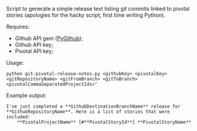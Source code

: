 Script to generate a simple release text listing git commits linked to pivotal stories (apologies for the hacky script, first time writing Python).

Requires:
 - Github API gem ([PyGithub](https://pypi.python.org/pypi/PyGithub));
 - Github API key;
 - Pivotal API key;

Usage:

`python git-pivotal-release-notes.py <githubKey> <pivotalKey> <gitRepositoryName> <gitFromBranch> <gitToBranch> <pivotalCommaSeparatedProjectIds>"`

Example output:

```
I've just completed a **GithubDestinationBranchName** release for **GithubRepositoryName**. Here is a list of stories that were included:
	**PivotalProjectName** [#**PivotalStoryId**] **PivotalStoryName**
```
